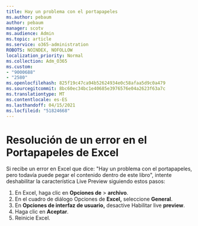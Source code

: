 ```yaml
---
title: Hay un problema con el portapapeles
ms.author: pebaum
author: pebaum
manager: scotv
ms.audience: Admin
ms.topic: article
ms.service: o365-administration
ROBOTS: NOINDEX, NOFOLLOW
localization_priority: Normal
ms.collection: Adm_O365
ms.custom:
- "9000688"
- "2580"
ms.openlocfilehash: 825f19c47ca94b52624934e0c58afaa5d9c0a479
ms.sourcegitcommit: 8bc60ec34bc1e40685e3976576e04a2623f63a7c
ms.translationtype: MT
ms.contentlocale: es-ES
ms.lasthandoff: 04/15/2021
ms.locfileid: "51824668"
---
```

# <a name="resolving-excel-clipboard-error"></a>Resolución de un error en el Portapapeles de Excel

Si recibe un error en Excel que dice: "Hay un problema con el portapapeles, pero todavía puede pegar el contenido dentro de este libro", intente deshabilitar la característica Live Preview siguiendo estos pasos:

1. En Excel, haga clic en **Opciones de**  >  **archivo**.
3. En el cuadro de diálogo Opciones de **Excel,** seleccione **General**.
4. En **Opciones de interfaz de usuario,** desactive Habilitar live **preview**.
5. Haga clic en **Aceptar**.
6. Reinicie Excel.
